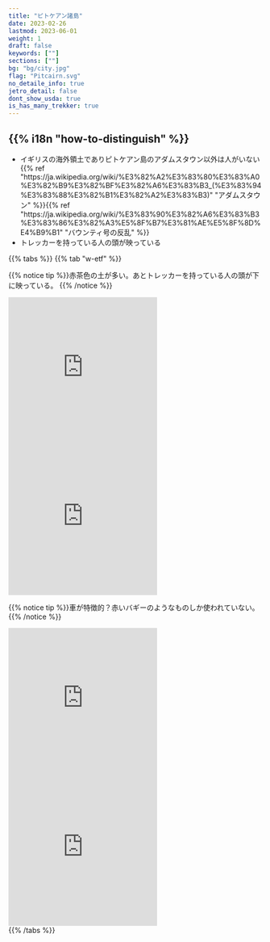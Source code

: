 ```yaml
---
title: "ピトケアン諸島"
date: 2023-02-26
lastmod: 2023-06-01
weight: 1
draft: false
keywords: [""]
sections: [""]
bg: "bg/city.jpg"
flag: "Pitcairn.svg"
no_detaile_info: true
jetro_detail: false
dont_show_usda: true
is_has_many_trekker: true
---
```


<div class="main-desciption country-description">
    <h2 class="section-title">{{% i18n "how-to-distinguish" %}}</h2>
    <ul class="rule-list">
        <li>イギリスの海外領土でありピトケアン島のアダムスタウン以外は人がいない{{% ref "https://ja.wikipedia.org/wiki/%E3%82%A2%E3%83%80%E3%83%A0%E3%82%B9%E3%82%BF%E3%82%A6%E3%83%B3_(%E3%83%94%E3%83%88%E3%82%B1%E3%82%A2%E3%83%B3)" "アダムスタウン" %}}{{% ref "https://ja.wikipedia.org/wiki/%E3%83%90%E3%82%A6%E3%83%B3%E3%83%86%E3%82%A3%E5%8F%B7%E3%81%AE%E5%8F%8D%E4%B9%B1" "バウンティ号の反乱" %}}</li>
        <li>トレッカーを持っている人の頭が映っている</li>
    </ul>
</div>

{{% tabs  %}}
{{% tab "w-etf" %}}

{{% notice tip %}}赤茶色の土が多い。あとトレッカーを持っている人の頭が下に映っている。
{{% /notice %}}
<div class="googlemap-if">
<iframe src="https://www.google.com/maps/embed?pb=!4v1686243336699!6m8!1m7!1srB-tDITjl13wqClfLnCOIQ!2m2!1d-25.06645814621521!2d-130.100565056316!3f258.72096873700417!4f-18.92261508317442!5f0.7820865974627469" width="295" height="295" style="border:0;" allowfullscreen="" loading="lazy" referrerpolicy="no-referrer-when-downgrade"></iframe>
<iframe src="https://www.google.com/maps/embed?pb=!4v1686017788019!6m8!1m7!1sEoNne5DJvhdNkbzxzWPMyQ!2m2!1d-25.06773286507657!2d-130.1080771747584!3f149.957325685363!4f-7.513617136418134!5f0.7820865974627469" width="295" height="295" style="border:0;" allowfullscreen="" loading="lazy" referrerpolicy="no-referrer-when-downgrade"></iframe>
</div>

{{% notice tip %}}車が特徴的？赤いバギーのようなものしか使われていない。
{{% /notice %}}
<div class="googlemap-if">
<iframe src="https://www.google.com/maps/embed?pb=!4v1686018097559!6m8!1m7!1sHUnTIUrPku2TLYpy9WzJ-g!2m2!1d-25.06538126430362!2d-130.1027196175138!3f238.6379168132249!4f-9.957657023882604!5f1.9388460418781412" width="295" height="295" style="border:0;" allowfullscreen="" loading="lazy" referrerpolicy="no-referrer-when-downgrade"></iframe>
<iframe src="https://www.google.com/maps/embed?pb=!4v1686018117236!6m8!1m7!1sRP1OlgvCG-yBATpiP4zzgQ!2m2!1d-25.06878019670753!2d-130.0960184171982!3f232.26171080623598!4f-16.976671611022482!5f0.7820865974627469" width="295" height="295" style="border:0;" allowfullscreen="" loading="lazy" referrerpolicy="no-referrer-when-downgrade"></iframe>
</div>
{{% /tabs  %}}